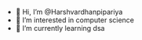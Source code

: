 - 👋 Hi, I’m @Harshvardhanpipariya
- 👀 I’m interested in computer science
- 🌱 I’m currently learning dsa

<!---
Harshvardhanpipariya/Harshvardhanpipariya is a ✨ special ✨ repository because its `README.md` (this file) appears on your GitHub profile.
You can click the Preview link to take a look at your changes.
--->
